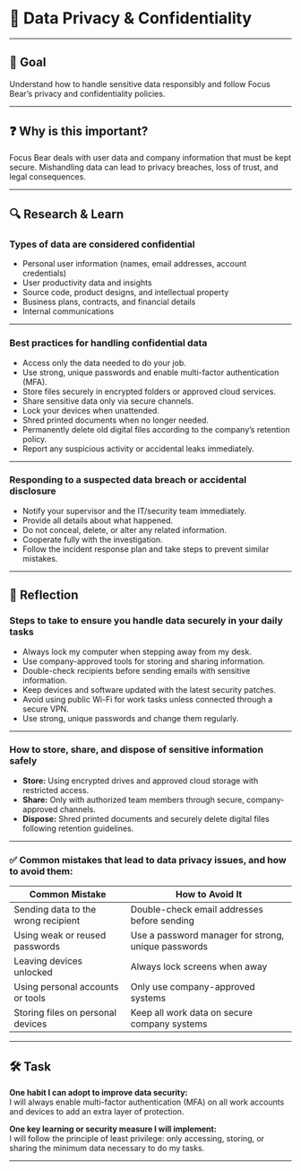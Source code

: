 # 🔐 Data Privacy & Confidentiality
---
## 🎯 Goal
Understand how to handle sensitive data responsibly and follow Focus Bear’s privacy and confidentiality policies.

---

## ❓ Why is this important?
Focus Bear deals with user data and company information that must be kept secure. Mishandling data can lead to privacy breaches, loss of trust, and legal consequences.

---

## 🔍 Research & Learn

### Types of data are considered confidential 
- Personal user information (names, email addresses, account credentials)
- User productivity data and insights
- Source code, product designs, and intellectual property
- Business plans, contracts, and financial details
- Internal communications

---

### Best practices for handling confidential data
- Access only the data needed to do your job.
- Use strong, unique passwords and enable multi-factor authentication (MFA).
- Store files securely in encrypted folders or approved cloud services.
- Share sensitive data only via secure channels.
- Lock your devices when unattended.
- Shred printed documents when no longer needed.
- Permanently delete old digital files according to the company’s retention policy.
- Report any suspicious activity or accidental leaks immediately.

---

### Responding to a suspected data breach or accidental disclosure
- Notify your supervisor and the IT/security team immediately.
- Provide all details about what happened.
- Do not conceal, delete, or alter any related information.
- Cooperate fully with the investigation.
- Follow the incident response plan and take steps to prevent similar mistakes.

---

## 📝 Reflection

### Steps to take to ensure you handle data securely in your daily tasks
- Always lock my computer when stepping away from my desk.
- Use company-approved tools for storing and sharing information.
- Double-check recipients before sending emails with sensitive information.
- Keep devices and software updated with the latest security patches.
- Avoid using public Wi-Fi for work tasks unless connected through a secure VPN.
- Use strong, unique passwords and change them regularly.

---

### How to store, share, and dispose of sensitive information safely
- **Store:** Using encrypted drives and approved cloud storage with restricted access.
- **Share:** Only with authorized team members through secure, company-approved channels.
- **Dispose:** Shred printed documents and securely delete digital files following retention guidelines.

---

### ✅ Common mistakes that lead to data privacy issues, and how to avoid them:

| Common Mistake | How to Avoid It |
|----------------|-----------------|
| Sending data to the wrong recipient | Double-check email addresses before sending |
| Using weak or reused passwords | Use a password manager for strong, unique passwords |
| Leaving devices unlocked | Always lock screens when away |
| Using personal accounts or tools | Only use company-approved systems |
| Storing files on personal devices | Keep all work data on secure company systems |

---

## 🛠️ Task

**One habit I can adopt to improve data security:**  
I will always enable multi-factor authentication (MFA) on all work accounts and devices to add an extra layer of protection.

**One key learning or security measure I will implement:**  
I will follow the principle of least privilege: only accessing, storing, or sharing the minimum data necessary to do my tasks.

---
